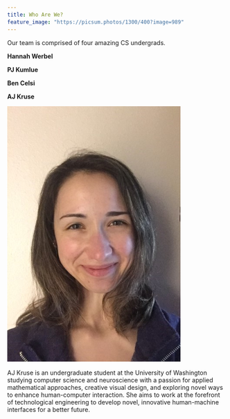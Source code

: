 ```yaml
---
title: Who Are We?
feature_image: "https://picsum.photos/1300/400?image=989"
---
```


Our team is comprised of four amazing CS undergrads. 

**Hannah Werbel**

**PJ Kumlue**

**Ben Celsi**


**AJ Kruse**

![AJ](https://github.com/UWRealityLab/vrcapstone19sp-team7/raw/gh-pages/assets/aj1.jpg)

AJ Kruse is an undergraduate student at the University of Washington studying computer science and neuroscience with a passion for applied mathematical approaches, creative visual design, and exploring novel ways to enhance human-computer interaction. She aims to work at the forefront of technological engineering to develop novel, innovative human-machine interfaces for a better future.


